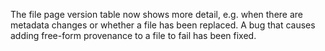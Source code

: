The file page version table now shows more detail, e.g. when there are metadata changes or whether a file has been replaced. 
A bug that causes adding free-form provenance to a file to fail has been fixed.
